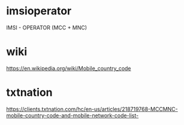 # imsioperator
IMSI - OPERATOR  (MCC + MNC)


# wiki
https://en.wikipedia.org/wiki/Mobile_country_code

# txtnation
https://clients.txtnation.com/hc/en-us/articles/218719768-MCCMNC-mobile-country-code-and-mobile-network-code-list-
